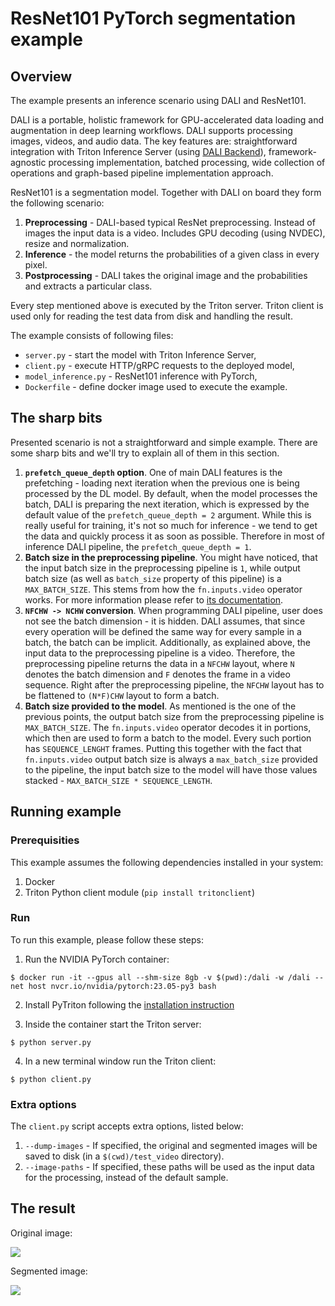 <!--
Copyright (c) 2023, NVIDIA CORPORATION & AFFILIATES. All rights reserved.

Licensed under the Apache License, Version 2.0 (the "License");
you may not use this file except in compliance with the License.
You may obtain a copy of the License at

    http://www.apache.org/licenses/LICENSE-2.0

Unless required by applicable law or agreed to in writing, software
distributed under the License is distributed on an "AS IS" BASIS,
WITHOUT WARRANTIES OR CONDITIONS OF ANY KIND, either express or implied.
See the License for the specific language governing permissions and
limitations under the License.
-->

# ResNet101 PyTorch segmentation example

## Overview

The example presents an inference scenario using DALI and ResNet101.

DALI is a portable, holistic framework for GPU-accelerated data loading and augmentation in deep learning workflows.
DALI supports processing images, videos, and audio data. The key features are: straightforward integration with Triton
Inference Server (using [DALI Backend](https://github.com/triton-inference-server/dali_backend)),
framework-agnostic processing implementation, batched processing, wide collection of operations and graph-based pipeline
implementation approach.

ResNet101 is a segmentation model. Together with DALI on board they form the following scenario:

1. **Preprocessing** - DALI-based typical ResNet preprocessing. Instead of images the input data is a video.
   Includes GPU decoding (using NVDEC), resize and normalization.
2. **Inference** - the model returns the probabilities of a given class in every pixel.
3. **Postprocessing** - DALI takes the original image and the probabilities and extracts a particular class.

Every step mentioned above is executed by the Triton server. Triton client is used only for reading the test
data from disk and handling the result.

The example consists of following files:

- `server.py` - start the model with Triton Inference Server,
- `client.py` - execute HTTP/gRPC requests to the deployed model,
- `model_inference.py` - ResNet101 inference with PyTorch,
- `Dockerfile` - define docker image used to execute the example.

## The sharp bits

Presented scenario is not a straightforward and simple example. There are some sharp bits and we'll try to explain all
of them in this section.

1. **`prefetch_queue_depth` option**. One of main DALI features is the prefetching - loading next iteration when the
   previous one is being processed by the DL model. By default, when the model processes the batch, DALI is preparing
   the next iteration, which is expressed by the default value of the `prefetch_queue_depth = 2` argument. While this is
   really useful for training, it's not so much for inference - we tend to get the data and quickly process it as soon
   as possible. Therefore in most of inference DALI pipeline, the `prefetch_queue_depth = 1`.
2. **Batch size in the preprocessing pipeline**. You might have noticed, that the input batch size in the preprocessing
   pipeline is `1`, while output batch size (as well as `batch_size` property of this pipeline) is a `MAX_BATCH_SIZE`.
   This stems from how the `fn.inputs.video` operator works. For more information please refer
   to [its documentation](https://docs.nvidia.com/deeplearning/dali/main-user-guide/docs/operations/nvidia.dali.fn.experimental.inputs.video.html#nvidia.dali.fn.experimental.inputs.video).
2. **`NFCHW -> NCHW` conversion**. When programming DALI pipeline, user does not see the batch dimension - it is hidden.
   DALI assumes, that since every operation will be defined the same way for every sample in a batch, the batch can be
   implicit. Additionally, as explained above, the input data to the preprocessing pipeline is a video. Therefore, the
   preprocessing pipeline returns the data in a `NFCHW` layout, where `N` denotes the batch dimension and `F` denotes
   the frame in a video sequence. Right after the preprocessing pipeline, the `NFCHW` layout has to be flattened
   to `(N*F)CHW` layout to form a batch.
3. **Batch size provided to the model**. As mentioned is the one of the previous points, the output batch size from the
   preprocessing pipeline is `MAX_BATCH_SIZE`. The `fn.inputs.video` operator decodes it in portions, which then are
   used to form a batch to the model. Every such portion has `SEQUENCE_LENGHT` frames. Putting this together with the
   fact that `fn.inputs.video` output batch size is always a `max_batch_size` provided to the pipeline, the input batch
   size to the model will have those values stacked - `MAX_BATCH_SIZE * SEQUENCE_LENGTH`.

## Running example

### Prerequisities

This example assumes the following dependencies installed in your system:

1. Docker
2. Triton Python client module (`pip install tritonclient`)

### Run

To run this example, please follow these steps:

1. Run the NVIDIA PyTorch container:

```shell
$ docker run -it --gpus all --shm-size 8gb -v $(pwd):/dali -w /dali --net host nvcr.io/nvidia/pytorch:23.05-py3 bash
```

2. Install PyTriton following the [installation instruction](../../README.md#installation)

3. Inside the container start the Triton server:

```shell
$ python server.py
```

4. In a new terminal window run the Triton client:

```shell
$ python client.py
```

### Extra options

The `client.py` script accepts extra options, listed below:

1. `--dump-images` - If specified, the original and segmented images will be saved to disk (in a `$(cwd)/test_video`
   directory).
2. `--image-paths` - If specified, these paths will be used as the input data for the processing,
   instead of the default sample.

## The result

Original image:

![](images/orig0.jpg)

Segmented image:

![](images/segm0.jpg)